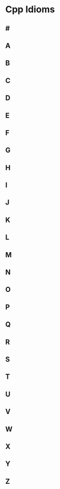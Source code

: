 # Cpp Idioms

## \#



## A


## B



## C


## D



## E


## F



## G


## H



## I



## J



## K


## L



## M



## N



## O


## P



## Q



## R



## S



## T



## U

## V



## W



## X



## Y



## Z

